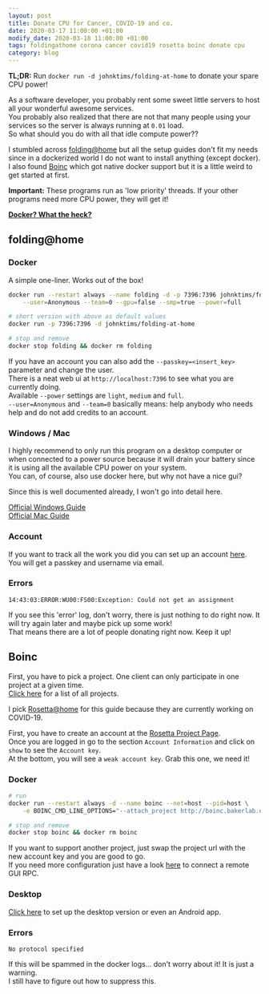 ```yaml
---
layout: post
title: Donate CPU for Cancer, COVID-19 and co.
date: 2020-03-17 11:00:00 +01:00
modify_date: 2020-03-18 11:00:00 +01:00
tags: foldingathome corona cancer covid19 rosetta boinc donate cpu
category: blog
---
```


__TL;DR:__ Run `docker run -d johnktims/folding-at-home` to donate your spare CPU power!

As a software developer, you probably rent some sweet little servers to host all your wonderful awesome services.  
You probably also realized that there are not that many people using your services so the server is always running at `0.01` load.  
So what should you do with all that idle compute power?? <!--more-->

I stumbled across [folding@home](https://foldingathome.org/) but all the setup guides don't fit my needs since in a dockerized world I do not want to install anything (except docker).  
I also found [Boinc](https://boinc.berkeley.edu/) which got native docker support but it is a little weird to get started at first.

__Important:__ These programs run as 'low priority' threads. If your other programs need more CPU power, they will get it!

__[Docker? What the heck?](https://www.ibm.com/cloud/learn/docker)__

## folding@home

### Docker

A simple one-liner. Works out of the box!

```bash
docker run --restart always --name folding -d -p 7396:7396 johnktims/folding-at-home:latest \
    --user=Anonymous --team=0 --gpu=false --smp=true --power=full

# short version with above as default values
docker run -p 7396:7396 -d johnktims/folding-at-home

# stop and remove
docker stop folding && docker rm folding
```

If you have an account you can also add the `--passkey=<insert_key>` parameter and change the user.  
There is a neat web ui at `http://localhost:7396` to see what you are currently doing.  
Available `--power` settings are `light`, `medium` and `full`.  
`--user=Anonymous` and `--team=0` basically means: help anybody who needs help and do not add credits to an account.

### Windows / Mac

I highly recommend to only run this program on a desktop computer or when connected to a power source because it will drain your battery since it is using all the available CPU power on your system.  
You can, of course, also use docker here, but why not have a nice gui?

Since this is well documented already, I won't go into detail here.

[Official Windows Guide](https://foldingathome.org/support/faq/installation-guides/windows/)  
[Official Mac Guide](https://foldingathome.org/support/faq/installation-guides/mac/)

### Account

If you want to track all the work you did you can set up an account [here](https://apps.foldingathome.org/getpasskey).  
You will get a passkey and username via email.

### Errors

```
14:43:03:ERROR:WU00:FS00:Exception: Could not get an assignment
```

If you see this 'error' log, don't worry, there is just nothing to do right now. It will try again later and maybe pick up some work!  
That means there are a lot of people donating right now. Keep it up!

## Boinc

First, you have to pick a project. One client can only participate in one project at a given time.  
[Click here](https://boinc.berkeley.edu/projects.php) for a list of all projects.

I pick [Rosetta@home](http://boinc.bakerlab.org/rosetta/) for this guide because they are currently working on COVID-19.

First, you have to create an account at the [Rosetta Project Page](https://boinc.bakerlab.org/rosetta/create_account_form.php).  
Once you are logged in go to the section `Account Information` and click on `show` to see the `Account key`.  
At the bottom, you will see a `weak account key`. Grab this one, we need it!

### Docker

```bash
# run
docker run --restart always -d --name boinc --net=host --pid=host \
    -e BOINC_CMD_LINE_OPTIONS="--attach_project http://boinc.bakerlab.org/rosetta/ <weak_account_key>" boinc/client

# stop and remove
docker stop boinc && docker rm boinc
```

If you want to support another project, just swap the project url with the new account key and you are good to go.  
If you need more configuration just have a look [here](https://hub.docker.com/r/boinc/client) to connect a remote GUI RPC.

### Desktop

[Click here](http://boinc.bakerlab.org/rosetta/join.php) to set up the desktop version or even an Android app.

### Errors

```
No protocol specified
```

If this will be spammed in the docker logs... don't worry about it! It is just a warning.  
I still have to figure out how to suppress this.
